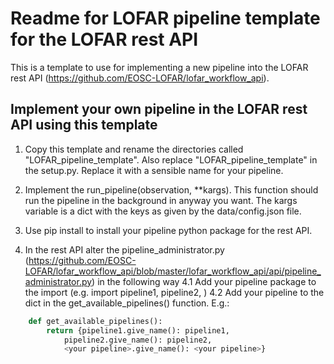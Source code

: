 # Readme for LOFAR pipeline template for the LOFAR rest API 

This is a template to use for implementing a new pipeline into the LOFAR rest API (https://github.com/EOSC-LOFAR/lofar_workflow_api). 


## Implement your own pipeline in the LOFAR rest API using this template
1. Copy this template and rename the directories called "LOFAR_pipeline_template". Also replace "LOFAR_pipeline_template" in the setup.py. Replace it with a sensible name for your pipeline.

2. Implement the run_pipeline(observation, \*\*kargs). This function should run the pipeline in the background in anyway you want. The kargs variable is a dict with the keys as given by the data/config.json file.

3. Use pip install to install your pipeline python package for the rest API.

4. In the rest API alter the pipeline_administrator.py (https://github.com/EOSC-LOFAR/lofar_workflow_api/blob/master/lofar_workflow_api/api/pipeline_administrator.py) in the following way
4.1 Add your pipeline package to the import (e.g. import pipeline1, pipeline2, <your pipeline>)
4.2 Add your pipeline to the dict in the get_available_pipelines() function. E.g.:
```python 
	def get_available_pipelines():
		return {pipeline1.give_name(): pipeline1, 
			pipeline2.give_name(): pipeline2,
			<your pipeline>.give_name(): <your pipeline>}
```

